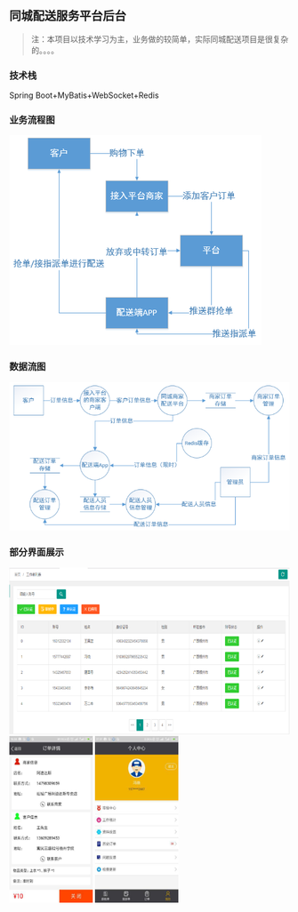 ## 同城配送服务平台后台
> 注：本项目以技术学习为主，业务做的较简单，实际同城配送项目是很复杂的。。。。
### 技术栈
Spring Boot+MyBatis+WebSocket+Redis
### 业务流程图
![](https://github.com/fengx20/tcps/blob/master/src/main/webapp/images/yewuliuchengtu.png)
### 数据流图
![](https://github.com/fengx20/tcps/blob/master/src/main/webapp/images/shujuliutu.png)
### 部分界面展示
<img src="https://github.com/fengx20/tcps/blob/master/src/main/webapp/images/pcduan.png" width="600px" height="300px" />

<img src="https://github.com/fengx20/tcps/blob/master/src/main/webapp/images/appduan1.png" width="150px" height="300px" />

<img src="https://github.com/fengx20/tcps/blob/master/src/main/webapp/images/appduan2.png" width="150px" height="300px" />
